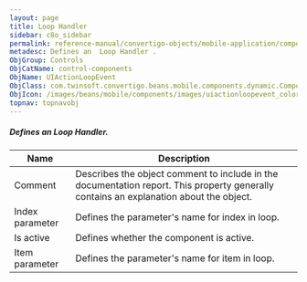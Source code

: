 ```yaml
---
layout: page
title: Loop Handler
sidebar: c8o_sidebar
permalink: reference-manual/convertigo-objects/mobile-application/components/control-components/loop-handler/
metadesc: Defines an  Loop Handler .   
ObjGroup: Controls
ObjCatName: control-components
ObjName: UIActionLoopEvent
ObjClass: com.twinsoft.convertigo.beans.mobile.components.dynamic.ComponentManager$3
ObjIcon: /images/beans/mobile/components/images/uiactionloopevent_color_32x32.png
topnav: topnavobj
---
```

##### Defines an <i>Loop Handler</i>. 
 

Name | Description 
--- | ---
Comment | Describes the object comment to include in the documentation report.  This property generally contains an explanation about the object. 
Index parameter | Defines the parameter's name for index in loop. 
Is active | Defines whether the component is active. 
Item parameter | Defines the parameter's name for item in loop. 

